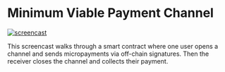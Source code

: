 # Minimum Viable Payment Channel

[![screencast](https://user-images.githubusercontent.com/2653167/49658666-72057a00-f9f7-11e8-8504-da56c5ee6c0c.png)](https://youtu.be/PYJsNwIiHLg)

This screencast walks through a smart contract where one user opens a channel and sends micropayments via off-chain signatures. Then the receiver closes the channel and collects their payment. 

